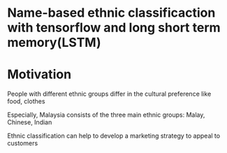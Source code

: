 # Name-based ethnic classificaction with tensorflow and long short term memory(LSTM)

<h1>Motivation</h1>

People with different ethnic groups differ in the cultural preference like food, clothes

Especially, Malaysia consists of the three main ethnic groups: Malay, Chinese, Indian

Ethnic classification can help to develop a marketing strategy to appeal to customers

